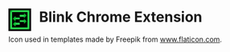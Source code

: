 # <img src="src/public/icons/Icon-32.png" width="45" align="left" style="padding-right:1rem"> Blink Chrome Extension

Icon used in templates made by Freepik from www.flaticon.com.